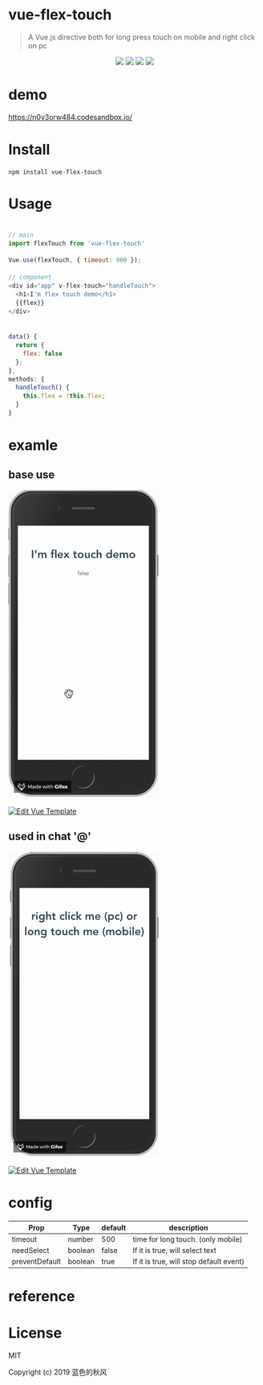 # vue-flex-touch

> A Vue.js directive both for long press touch on mobile and right click on pc

<p align="center">
    <a href="https://travis-ci.org/hua1995116/vue-flex-touch"><img src="https://travis-ci.org/hua1995116/vue-flex-touch.svg?branch=master" /></a>
    <a href="https://npmcharts.com/compare/vue-flex-touch?minimal=true" rel="nofollow"><img src="https://img.shields.io/npm/dm/vue-flex-touch.svg" style="max-width:100%;"></a>
    <a href="https://www.npmjs.com/package/vue-flex-touch" rel="nofollow"><img src="https://img.shields.io/npm/v/vue-flex-touch.svg" style="max-width:100%;"></a>
    <a href="https://www.npmjs.com/package/vue-flex-touch" rel="nofollow"><img src="https://img.shields.io/npm/l/vue-flex-touch.svg?style=flat" style="max-width:100%;"></a>
</p>

# demo

https://n0v3orw484.codesandbox.io/

# Install
```shell
npm install vue-flex-touch
```

# Usage
```javascript

// main
import flexTouch from 'vue-flex-touch'

Vue.use(flexTouch, { timeout: 900 });

// component
<div id="app" v-flex-touch="handleTouch">
  <h1>I'm flex touch demo</h1>
  {{flex}}
</div>


data() {
  return {
    flex: false
  };
},
methods: {
  handleTouch() {
    this.flex = !this.flex;
  }
}
```

# examle

## base use

<img width="300" src="pic/2019-05-15&#32;19.28.11.gif"/>

[![Edit Vue Template](https://codesandbox.io/static/img/play-codesandbox.svg)](https://codesandbox.io/s/n0v3orw484?fontsize=14)

## used in chat '@'

<img width="300" src="pic/2019-05-15&#32;21.56.46.gif">

[![Edit Vue Template](https://codesandbox.io/static/img/play-codesandbox.svg)](https://codesandbox.io/s/oovv1q83zz?fontsize=14)

# config

|  Prop     |  Type     |   default    | description      |
|  ---  |  ---  |  ---  |  ---  |
|   timeout   |  number     | 500      | time for long touch. (only mobile)   |
|   needSelect    |  boolean     |  false     | If it is true, will select text      |
|   preventDefault    |  boolean     |  true     | If it is true, will stop default event)      |


# reference


# License

MIT

Copyright (c) 2019 蓝色的秋风